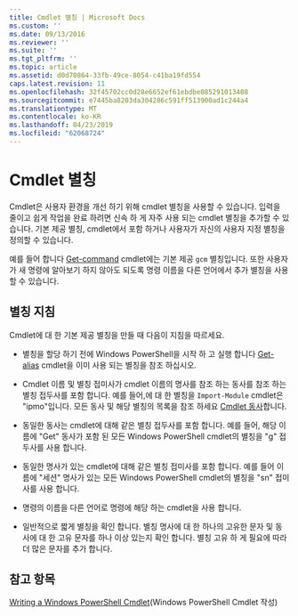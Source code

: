 ```yaml
---
title: Cmdlet 별칭 | Microsoft Docs
ms.custom: ''
ms.date: 09/13/2016
ms.reviewer: ''
ms.suite: ''
ms.tgt_pltfrm: ''
ms.topic: article
ms.assetid: d0d70864-33fb-49ce-8054-c41ba19fd554
caps.latest.revision: 11
ms.openlocfilehash: 32f45702cc0d28e6652ef61ebdbe085291013408
ms.sourcegitcommit: e7445ba8203da304286c591ff513900ad1c244a4
ms.translationtype: MT
ms.contentlocale: ko-KR
ms.lasthandoff: 04/23/2019
ms.locfileid: "62068724"
---
```

# <a name="cmdlet-aliases"></a>Cmdlet 별칭

Cmdlet은 사용자 환경을 개선 하기 위해 cmdlet 별칭을 사용할 수 있습니다. 입력을 줄이고 쉽게 작업을 완료 하려면 신속 하 게 자주 사용 되는 cmdlet 별칭을 추가할 수 있습니다. 기본 제공 별칭, cmdlet에서 포함 하거나 사용자가 자신의 사용자 지정 별칭을 정의할 수 있습니다.

예를 들어 합니다 [Get-command](/powershell/module/microsoft.powershell.core/get-command) cmdlet에는 기본 제공 `gcm` 별칭입니다. 또한 사용자가 새 명령에 알아보기 하지 않아도 되도록 명령 이름을 다른 언어에서 추가 별칭을 사용할 수 있습니다.

## <a name="alias-guidelines"></a>별칭 지침

Cmdlet에 대 한 기본 제공 별칭을 만들 때 다음이 지침을 따르세요.

- 별칭을 할당 하기 전에 Windows PowerShell을 시작 하 고 실행 합니다 [Get-alias](/powershell/module/Microsoft.PowerShell.Utility/Get-Alias) cmdlet을 이미 사용 되는 별칭을 참조 하십시오.

- Cmdlet 이름 및 별칭 접미사가 cmdlet 이름의 명사를 참조 하는 동사를 참조 하는 별칭 접두사를 포함 합니다. 예를 들어,에 대 한 별칭을 `Import-Module` cmdlet은 "ipmo"입니다. 모든 동사 및 해당 별칭의 목록을 참조 하세요 [Cmdlet 동사](./approved-verbs-for-windows-powershell-commands.md)합니다.

- 동일한 동사는 cmdlet에 대해 같은 별칭 접두사를 포함 합니다. 예를 들어, 해당 이름에 "Get" 동사가 포함 된 모든 Windows PowerShell cmdlet의 별칭을 "g" 접두사를 사용 합니다.

- 동일한 명사가 있는 cmdlet에 대해 같은 별칭 접미사를 포함 합니다. 예를 들어 이름에 "세션" 명사가 있는 모든 Windows PowerShell cmdlet의 별칭을 "sn" 접미사를 사용 합니다.

- 명령의 이름을 다른 언어로 명령에 해당 하는 cmdlet을 사용 합니다.

- 일반적으로 짧게 별칭을 확인 합니다. 별칭 명사에 대 한 하나의 고유한 문자 및 동사에 대 한 고유 문자를 하나 이상 있는지 확인 합니다. 별칭 고유 하 게 필요에 따라 더 많은 문자를 추가 합니다.

## <a name="see-also"></a>참고 항목

[Writing a Windows PowerShell Cmdlet](./writing-a-windows-powershell-cmdlet.md)(Windows PowerShell Cmdlet 작성)
